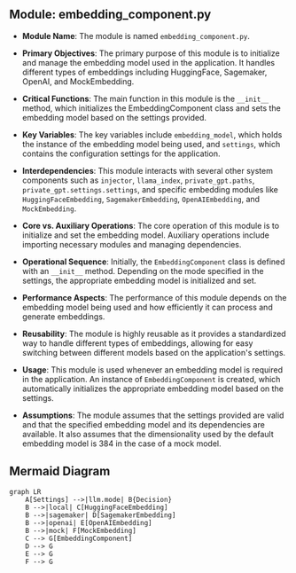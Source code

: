 ## Module: embedding_component.py
- **Module Name**: The module is named `embedding_component.py`.

- **Primary Objectives**: The primary purpose of this module is to initialize and manage the embedding model used in the application. It handles different types of embeddings including HuggingFace, Sagemaker, OpenAI, and MockEmbedding.

- **Critical Functions**: The main function in this module is the `__init__` method, which initializes the EmbeddingComponent class and sets the embedding model based on the settings provided.

- **Key Variables**: The key variables include `embedding_model`, which holds the instance of the embedding model being used, and `settings`, which contains the configuration settings for the application.

- **Interdependencies**: This module interacts with several other system components such as `injector`, `llama_index`, `private_gpt.paths`, `private_gpt.settings.settings`, and specific embedding modules like `HuggingFaceEmbedding`, `SagemakerEmbedding`, `OpenAIEmbedding`, and `MockEmbedding`.

- **Core vs. Auxiliary Operations**: The core operation of this module is to initialize and set the embedding model. Auxiliary operations include importing necessary modules and managing dependencies.

- **Operational Sequence**: Initially, the `EmbeddingComponent` class is defined with an `__init__` method. Depending on the mode specified in the settings, the appropriate embedding model is initialized and set.

- **Performance Aspects**: The performance of this module depends on the embedding model being used and how efficiently it can process and generate embeddings.

- **Reusability**: The module is highly reusable as it provides a standardized way to handle different types of embeddings, allowing for easy switching between different models based on the application's settings.

- **Usage**: This module is used whenever an embedding model is required in the application. An instance of `EmbeddingComponent` is created, which automatically initializes the appropriate embedding model based on the settings.

- **Assumptions**: The module assumes that the settings provided are valid and that the specified embedding model and its dependencies are available. It also assumes that the dimensionality used by the default embedding model is 384 in the case of a mock model.
## Mermaid Diagram
```mermaid
graph LR
    A[Settings] -->|llm.mode| B{Decision}
    B -->|local| C[HuggingFaceEmbedding]
    B -->|sagemaker| D[SagemakerEmbedding]
    B -->|openai| E[OpenAIEmbedding]
    B -->|mock| F[MockEmbedding]
    C --> G[EmbeddingComponent]
    D --> G
    E --> G
    F --> G
```
